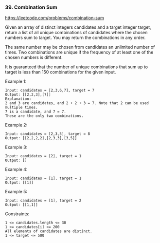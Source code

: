 ### 39. Combination Sum

https://leetcode.com/problems/combination-sum

Given an array of distinct integers candidates and a target integer target, return a list of all unique combinations of candidates where the chosen numbers sum to target. You may return the combinations in any order.

The same number may be chosen from candidates an unlimited number of times. Two combinations are unique if the frequency of at least one of the chosen numbers is different.

It is guaranteed that the number of unique combinations that sum up to target is less than 150 combinations for the given input.



Example 1:

    Input: candidates = [2,3,6,7], target = 7
    Output: [[2,2,3],[7]]
    Explanation:
    2 and 3 are candidates, and 2 + 2 + 3 = 7. Note that 2 can be used multiple times.
    7 is a candidate, and 7 = 7.
    These are the only two combinations.
Example 2:

    Input: candidates = [2,3,5], target = 8
    Output: [[2,2,2,2],[2,3,3],[3,5]]
Example 3:

    Input: candidates = [2], target = 1
    Output: []
Example 4:

    Input: candidates = [1], target = 1
    Output: [[1]]
Example 5:

    Input: candidates = [1], target = 2
    Output: [[1,1]]


Constraints:

    1 <= candidates.length <= 30
    1 <= candidates[i] <= 200
    All elements of candidates are distinct.
    1 <= target <= 500
